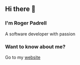 ## Hi there 👋
### I'm **Roger Padrell**
A software developer with passion

### Want to know about me?
Go to my [website](https://rpadrell.is-a.dev)
